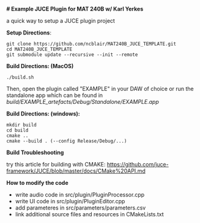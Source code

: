 **# Example JUCE Plugin for MAT 240B w/ Karl Yerkes**

a quick way to setup a JUCE plugin project



**Setup Directions**: 

```
git clone https://github.com/ncblair/MAT240B_JUCE_TEMPLATE.git
cd MAT240B_JUCE_TEMPLATE
git submodule update --recursive --init --remote
```



**Build Directions: (MacOS)**

```
./build.sh
```

Then, open the plugin called "EXAMPLE" in your DAW of choice or run the standalone app which can be found in  *build/EXAMPLE_artefacts/Debug/Standalone/EXAMPLE.app*

**Build Directions: (windows):**

```
mkdir build
cd build
cmake ..
cmake --build . (--config Release/Debug/...)
```

**Build Troubleshooting**

try this article for building with CMAKE: https://github.com/juce-framework/JUCE/blob/master/docs/CMake%20API.md



**How to modify the code**

- write audio code in src/plugin/PluginProcessor.cpp 
- write UI code in src/plugin/PluginEditor.cpp
- add parameteres in src/parameters/parameters.csv
- link additional source files and resources in CMakeLists.txt